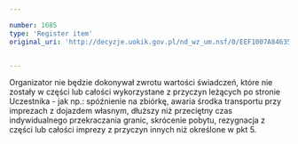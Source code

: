 ```yaml
---

number: 1685
type: 'Register item'
original_uri: 'http://decyzje.uokik.gov.pl/nd_wz_um.nsf/0/EEF1007A84635EFBC125763F00313055?OpenDocument'


---
```


Organizator nie będzie dokonywał zwrotu wartości świadczeń, które nie zostały w części lub całości wykorzystane z przyczyn leżących po stronie Uczestnika - jak np.: spóźnienie na zbiórkę, awaria środka transportu przy imprezach z dojazdem własnym, dłuższy niż przeciętny czas indywidualnego przekraczania granic, skrócenie pobytu, rezygnacja z części lub całości imprezy z przyczyn innych niż określone w pkt 5.
